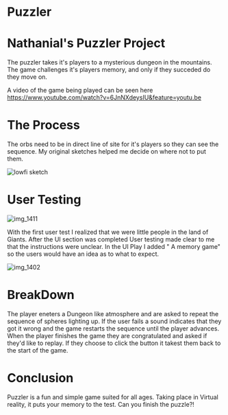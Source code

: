 # Puzzler

# Nathanial's Puzzler Project

The puzzler takes it's players to a mysterious dungeon in the mountains. The game challenges it's players memory, and only if they succeded do they move on. 

A video of the game being played can be seen here https://www.youtube.com/watch?v=6JnNXdeysIU&feature=youtu.be

# The Process

The orbs need to be in direct line of site for it's players so they can see the sequence. My original sketches helped me decide on where not to put them.

![lowfi sketch](https://user-images.githubusercontent.com/32683101/32756877-492821f2-c891-11e7-9f41-29040a9bb0ec.jpg)

# User Testing

![img_1411](https://user-images.githubusercontent.com/32683101/32756690-43b95520-c890-11e7-804c-b9888cb364f9.jpeg)

With the first user test I realized that we were little people in the land of Giants. After the UI section was completed User testing made clear to me that the instructions were unclear. In the UI Play I added " A memory game" so the users would have an idea as to what to expect.

![img_1402](https://user-images.githubusercontent.com/32683101/32756830-069d3142-c891-11e7-8cc7-efda1fa0dee8.jpeg)


# BreakDown

The player eneters a Dungeon like atmosphere and are asked to repeat the sequence of spheres lighting up. If the user fails a sound indicates that they got it wrong and the game restarts the sequence until the player advances. When the player finishes the game they are congratulated and asked if they'd like to replay. If they choose to click the button it takest them back to the start of the game.

# Conclusion

Puzzler is a fun and simple game suited for all ages. Taking place in Virtual reality, it puts your memory to the test. Can you finish the puzzle?!
